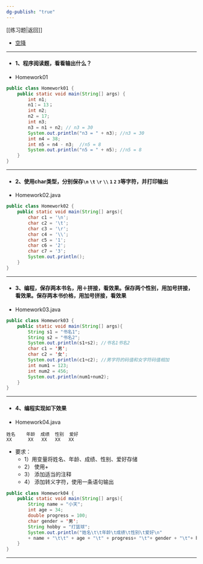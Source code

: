 ```yaml
---
dg-publish: "true"
---
```

[[练习题|返回]]
- [空降](https://www.bilibili.com/video/BV1fh411y7R8?t=15.8&p=60) 
- ---
- #### 1、程序阅读题，看看输出什么？
- Homework01
```java
public class Homework01 {
	public static void main(String[] args) {
		int n1;
		n1：= 13；
		int n2;
		n2 = 17;
		int n3;
		n3 = n1 + n2; // n3 = 30
		System.out.println("n3 = " + n3); //n3 = 30
		int n4 = 38;
		int n5 = n4 - n3;  //n5 = 8
		System.out.println("n5 = " + n5); //n5 = 8
	}
}
```
---
- #### 2、使用char类型，分别保存`\n` `\t` `\r` `\\` `1` `2` `3`等字符，并打印输出
- Homework02.java
```java
public class Homework02 {
	public static void main(String[] args){
		char c1 = '\n';
		char c2 = '\t';
		char c3 = '\r';
		char c4 = '\\';
		char c5 = '1';
		char c6 = '2';
		char c7 = '3';
		System.out.println();
	}
}
```
---
- #### 3、编程，保存两本书名，用＋拼接，看效果。保存两个性别，用加号拼接，看效果。保存两本书价格，用加号拼接，看效果
- Homework03.java
```java
public class Homework03 {
	public static void main(String[] args){
		String s1 = "书名1";
		String s2 = "书名2";
		System.out.println(s1+s2); //书名1书名2
		char c1 = '男';
		char c2 = '女';
		System.out.println(c1+c2); //男字符的码值和女字符码值相加
		int num1 = 123;
		int num2 = 456;
		System.out.println(num1+num2);
	}
}
```
---
- #### 4、编程实现如下效果 
- Homework04.java
```
姓名    年龄  成绩  性别  爱好
XX      XX   XX   XX   XX
```
- 要求：
	- 1）用变量将姓名、年龄、成绩、性别、爱好存储
	- 2） 使用+
	- 3） 添加适当的注释
	- 4） 添加转义字符，使用一条语句输出
```java
public class Homework04 {
	public static void main(String[] args){
		String name = "小天";
		int age = 34;
		double progress = 100;
		char gender = '男';
		String hobby = "打篮球";
		System.out.println("姓名\t\t年龄\t成绩\t性别\t爱好\n"
		+ name + "\t\t" + age + "\t" + progress+ "\t"+ gender + "\t"+ hobby);
	}
}
```
- --